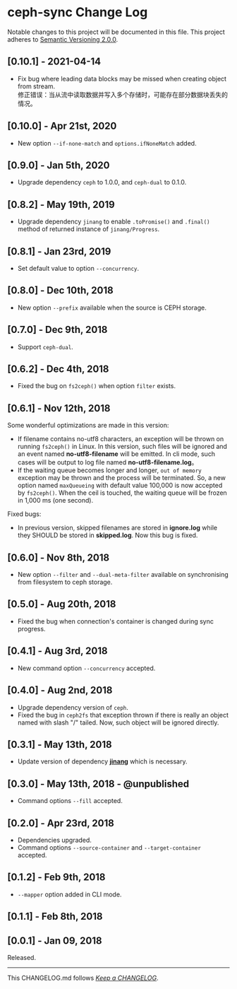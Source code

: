 #   ceph-sync Change Log

Notable changes to this project will be documented in this file. This project adheres to [Semantic Versioning 2.0.0](http://semver.org/).

##	[0.10.1] - 2021-04-14

*	Fix bug where leading data blocks may be missed when creating object from stream.  
	修正错误：当从流中读取数据并写入多个存储时，可能存在部分数据块丢失的情况。

##	[0.10.0] - Apr 21st, 2020

*	New option `--if-none-match` and `options.ifNoneMatch` added.

##  [0.9.0] - Jan 5th, 2020

*   Upgrade dependency `ceph` to 1.0.0, and `ceph-dual` to 0.1.0.

##  [0.8.2] - May 19th, 2019

*   Upgrade dependency `jinang` to enable `.toPromise()` and `.final()` method of returned instance of `jinang/Progress`.

##	[0.8.1] - Jan 23rd, 2019

*	Set default value to option `--concurrency`.

##  [0.8.0] - Dec 10th, 2018

*   New option `--prefix` available when the source is CEPH storage.

##  [0.7.0] - Dec 9th, 2018

*   Support `ceph-dual`.

##  [0.6.2] - Dec 4th, 2018

*   Fixed the bug on `fs2ceph()` when option `filter` exists.

##  [0.6.1] - Nov 12th, 2018

Some wonderful optimizations are made in this version:
*   If filename contains no-utf8 characters, an exception will be thrown on running `fs2ceph()` in Linux. In this version, such files will be ignored and an event named __no-utf8-filename__ will be emitted. In cli mode, such cases will be output to log file named __no-utf8-filename.log__。
*   If the waiting queue becomes longer and longer, `out of memory` exception may be thrown and the process will be terminated. So, a new option named `maxQueueing` with default value 100,000 is now accepted by `fs2ceph()`. When the ceil is touched, the waiting queue will be frozen in 1,000 ms (one second).

Fixed bugs:
*   In previous version, skipped filenames are stored in __ignore.log__ while they SHOULD be stored in __skipped.log__. Now this bug is fixed.

##  [0.6.0] - Nov 8th, 2018

*   New option `--filter` and `--dual-meta-filter` available on synchronising from filesystem to ceph storage.

##  [0.5.0] - Aug 20th, 2018

*   Fixed the bug when connection's container is changed during sync progress.

##  [0.4.1] - Aug 3rd, 2018

*   New command option `--concurrency` accepted.

##  [0.4.0] - Aug 2nd, 2018

*   Upgrade dependency version of `ceph`.
*   Fixed the bug in `ceph2fs` that exception thrown if there is really an object named with slash "/" tailed. Now, such object will be ignored directly.

##  [0.3.1] - May 13th, 2018

*   Update version of dependency __[jinang](https://www.npmjs.com/package/jinang)__ which is necessary.

##  [0.3.0] - May 13th, 2018 - @unpublished

*   Command options `--fill` accepted.

##  [0.2.0] - Apr 23rd, 2018

*   Dependencies upgraded.
*   Command options `--source-container` and `--target-container` accepted.

##	[0.1.2] - Feb 9th, 2018

*	`--mapper` option added in CLI mode.

##	[0.1.1] - Feb 8th, 2018

##	[0.0.1] - Jan 09, 2018

Released.

---
This CHANGELOG.md follows [*Keep a CHANGELOG*](http://keepachangelog.com/).

